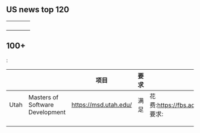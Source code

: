 ## US news top 120



|      |      |      |      |
| ---- | ---- | ---- | ---- |
|      |      |      |      |
|      |      |      |      |
|      |      |      |      |
|      |      |      |      |





## 100+

: 



|      |                                 | 项目                  | 要求 | 备注                                                         |
| ---- | ------------------------------- | --------------------- | ---- | ------------------------------------------------------------ |
| Utah | Masters of Software Development | https://msd.utah.edu/ | 满足 | 花费:https://fbs.admin.utah.edu/download/income/Graduate/MSD.pdf  要求: |
|      |                                 |                       |      |                                                              |
|      |                                 |                       |      |                                                              |
|      |                                 |                       |      |                                                              |

